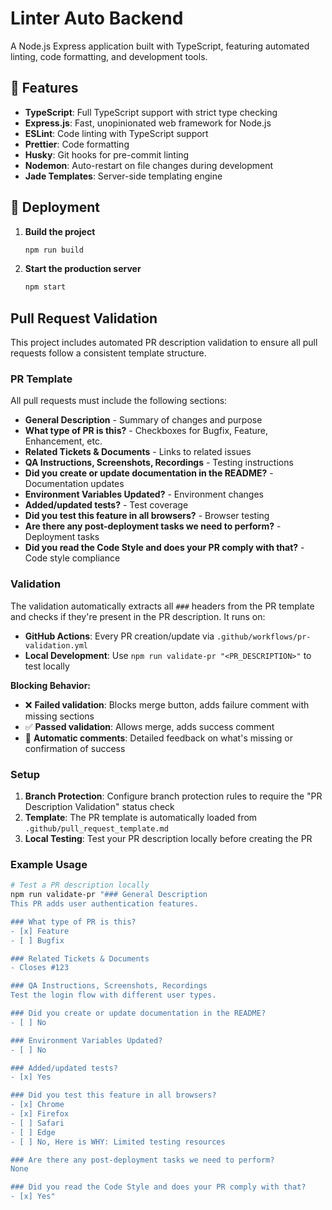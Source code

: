 # Linter Auto Backend

A Node.js Express application built with TypeScript, featuring automated linting, code formatting, and development tools.

## 🚀 Features

- **TypeScript**: Full TypeScript support with strict type checking
- **Express.js**: Fast, unopinionated web framework for Node.js
- **ESLint**: Code linting with TypeScript support
- **Prettier**: Code formatting
- **Husky**: Git hooks for pre-commit linting
- **Nodemon**: Auto-restart on file changes during development
- **Jade Templates**: Server-side templating engine

## 🚀 Deployment

1. **Build the project**
   ```bash
   npm run build
   ```

2. **Start the production server**
   ```bash
   npm start
   ```


## Pull Request Validation

This project includes automated PR description validation to ensure all pull requests follow a consistent template structure.

### PR Template

All pull requests must include the following sections:

- **General Description** - Summary of changes and purpose
- **What type of PR is this?** - Checkboxes for Bugfix, Feature, Enhancement, etc.
- **Related Tickets & Documents** - Links to related issues
- **QA Instructions, Screenshots, Recordings** - Testing instructions
- **Did you create or update documentation in the README?** - Documentation updates
- **Environment Variables Updated?** - Environment changes
- **Added/updated tests?** - Test coverage
- **Did you test this feature in all browsers?** - Browser testing
- **Are there any post-deployment tasks we need to perform?** - Deployment tasks
- **Did you read the Code Style and does your PR comply with that?** - Code style compliance

### Validation

The validation automatically extracts all `###` headers from the PR template and checks if they're present in the PR description. It runs on:

- **GitHub Actions**: Every PR creation/update via `.github/workflows/pr-validation.yml`
- **Local Development**: Use `npm run validate-pr "<PR_DESCRIPTION>"` to test locally

**Blocking Behavior:**

- ❌ **Failed validation**: Blocks merge button, adds failure comment with missing sections
- ✅ **Passed validation**: Allows merge, adds success comment
- 📝 **Automatic comments**: Detailed feedback on what's missing or confirmation of success

### Setup

1. **Branch Protection**: Configure branch protection rules to require the "PR Description Validation" status check
2. **Template**: The PR template is automatically loaded from `.github/pull_request_template.md`
3. **Local Testing**: Test your PR description locally before creating the PR

### Example Usage

```bash
# Test a PR description locally
npm run validate-pr "### General Description
This PR adds user authentication features.

### What type of PR is this?
- [x] Feature
- [ ] Bugfix

### Related Tickets & Documents
- Closes #123

### QA Instructions, Screenshots, Recordings
Test the login flow with different user types.

### Did you create or update documentation in the README?
- [ ] No

### Environment Variables Updated?
- [ ] No

### Added/updated tests?
- [x] Yes

### Did you test this feature in all browsers?
- [x] Chrome
- [x] Firefox
- [ ] Safari
- [ ] Edge
- [ ] No, Here is WHY: Limited testing resources

### Are there any post-deployment tasks we need to perform?
None

### Did you read the Code Style and does your PR comply with that?
- [x] Yes"
```
